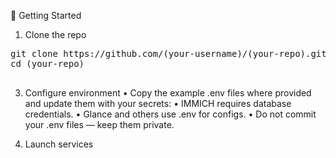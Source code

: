 🚀 Getting Started

1. Clone the repo
<pre>git clone https://github.com/(your-username)/(your-repo).git
cd (your-repo)
	
</pre>


3. Configure environment
	•	Copy the example .env files where provided and update them with your secrets:
	•	IMMICH requires database credentials.
	•	Glance and others use .env for configs.
	•	Do not commit your .env files — keep them private.

4. Launch services

